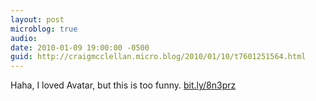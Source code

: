 ```yaml
---
layout: post
microblog: true
audio: 
date: 2010-01-09 19:00:00 -0500
guid: http://craigmcclellan.micro.blog/2010/01/10/t7601251564.html
---
```

Haha, I loved Avatar, but this is too funny. [bit.ly/8n3prz](http://bit.ly/8n3prz)
